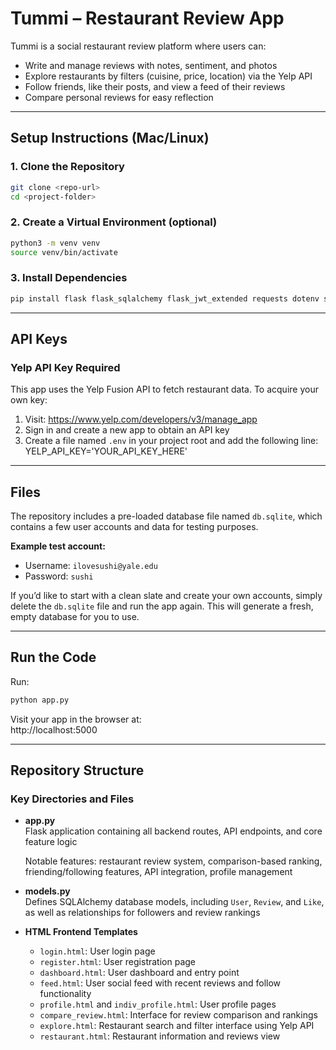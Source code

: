 # Tummi – Restaurant Review App

Tummi is a social restaurant review platform where users can:
- Write and manage reviews with notes, sentiment, and photos  
- Explore restaurants by filters (cuisine, price, location) via the Yelp API  
- Follow friends, like their posts, and view a feed of their reviews  
- Compare personal reviews for easy reflection  

---

## Setup Instructions (Mac/Linux)

### 1. Clone the Repository
```bash
git clone <repo-url>
cd <project-folder>
```

### 2. Create a Virtual Environment (optional)
```bash
python3 -m venv venv
source venv/bin/activate
```

### 3. Install Dependencies
```bash
pip install flask flask_sqlalchemy flask_jwt_extended requests dotenv sortedcontainers
```

---

## API Keys

### Yelp API Key Required
This app uses the Yelp Fusion API to fetch restaurant data.
To acquire your own key:

1. Visit: https://www.yelp.com/developers/v3/manage_app  
2. Sign in and create a new app to obtain an API key  
3. Create a file named `.env` in your project root and add the following line:
  YELP_API_KEY='YOUR_API_KEY_HERE'

---

## Files
The repository includes a pre-loaded database file named `db.sqlite`, which contains a few user accounts and data for testing purposes.

**Example test account:**
- Username: `ilovesushi@yale.edu`
- Password: `sushi`

If you’d like to start with a clean slate and create your own accounts, simply delete the `db.sqlite` file and run the app again. This will generate a fresh, empty database for you to use.

---

## Run the Code
Run:

```bash
python app.py
```

Visit your app in the browser at:  
http://localhost:5000

---

## Repository Structure

### Key Directories and Files

- **app.py**  
  Flask application containing all backend routes, API endpoints, and core feature logic
  
  Notable features: restaurant review system, comparison-based ranking, friending/following features, API integration, profile management
- **models.py**  
  Defines SQLAlchemy database models, including `User`, `Review`, and `Like`, as well as relationships for followers and review rankings
- **HTML Frontend Templates**
  - `login.html`: User login page
  - `register.html`: User registration page
  - `dashboard.html`: User dashboard and entry point
  - `feed.html`: User social feed with recent reviews and follow functionality
  - `profile.html` and `indiv_profile.html`: User profile pages
  - `compare_review.html`: Interface for review comparison and rankings
  - `explore.html`: Restaurant search and filter interface using Yelp API
  - `restaurant.html`: Restaurant information and reviews view
